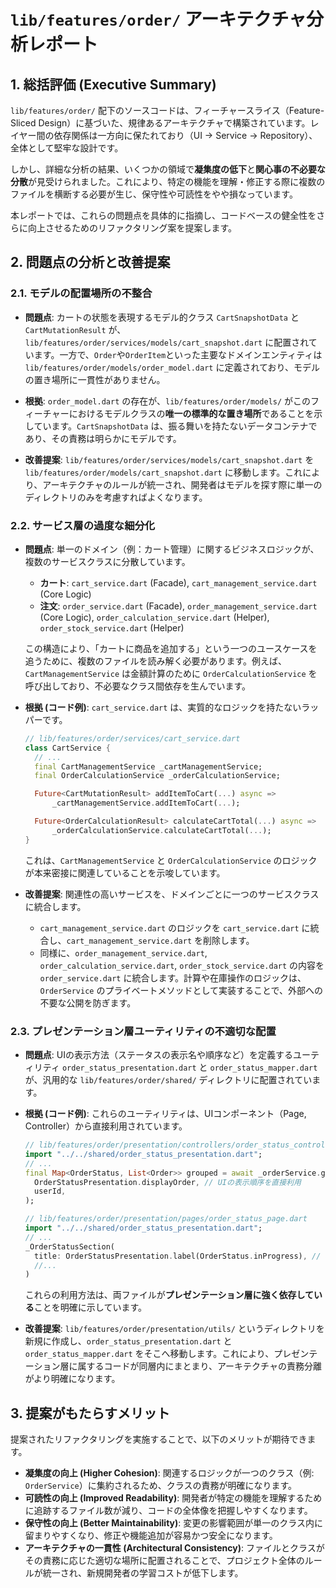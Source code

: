 # `lib/features/order/` アーキテクチャ分析レポート

## 1. 総括評価 (Executive Summary)

`lib/features/order/` 配下のソースコードは、フィーチャースライス（Feature-Sliced Design）に基づいた、規律あるアーキテクチャで構築されています。レイヤー間の依存関係は一方向に保たれており（UI → Service → Repository）、全体として堅牢な設計です。

しかし、詳細な分析の結果、いくつかの領域で**凝集度の低下**と**関心事の不必要な分散**が見受けられました。これにより、特定の機能を理解・修正する際に複数のファイルを横断する必要が生じ、保守性や可読性をやや損なっています。

本レポートでは、これらの問題点を具体的に指摘し、コードベースの健全性をさらに向上させるためのリファクタリング案を提案します。

## 2. 問題点の分析と改善提案

### 2.1. モデルの配置場所の不整合

-   **問題点**:
    カートの状態を表現するモデル的クラス `CartSnapshotData` と `CartMutationResult` が、`lib/features/order/services/models/cart_snapshot.dart` に配置されています。一方で、`Order`や`OrderItem`といった主要なドメインエンティティは `lib/features/order/models/order_model.dart` に定義されており、モデルの置き場所に一貫性がありません。

-   **根拠**:
    `order_model.dart` の存在が、`lib/features/order/models/` がこのフィーチャーにおけるモデルクラスの**唯一の標準的な置き場所**であることを示しています。`CartSnapshotData` は、振る舞いを持たないデータコンテナであり、その責務は明らかにモデルです。

-   **改善提案**:
    `lib/features/order/services/models/cart_snapshot.dart` を `lib/features/order/models/cart_snapshot.dart` に移動します。これにより、アーキテクチャのルールが統一され、開発者はモデルを探す際に単一のディレクトリのみを考慮すればよくなります。

### 2.2. サービス層の過度な細分化

-   **問題点**:
    単一のドメイン（例：カート管理）に関するビジネスロジックが、複数のサービスクラスに分散しています。
    -   **カート**: `cart_service.dart` (Facade), `cart_management_service.dart` (Core Logic)
    -   **注文**: `order_service.dart` (Facade), `order_management_service.dart` (Core Logic), `order_calculation_service.dart` (Helper), `order_stock_service.dart` (Helper)

    この構造により、「カートに商品を追加する」という一つのユースケースを追うために、複数のファイルを読み解く必要があります。例えば、`CartManagementService` は金額計算のために `OrderCalculationService` を呼び出しており、不必要なクラス間依存を生んでいます。

-   **根拠 (コード例)**:
    `cart_service.dart` は、実質的なロジックを持たないラッパーです。
    ```dart
    // lib/features/order/services/cart_service.dart
    class CartService {
      // ...
      final CartManagementService _cartManagementService;
      final OrderCalculationService _orderCalculationService;

      Future<CartMutationResult> addItemToCart(...) async =>
          _cartManagementService.addItemToCart(...);

      Future<OrderCalculationResult> calculateCartTotal(...) async =>
          _orderCalculationService.calculateCartTotal(...);
    }
    ```
    これは、`CartManagementService` と `OrderCalculationService` のロジックが本来密接に関連していることを示唆しています。

-   **改善提案**:
    関連性の高いサービスを、ドメインごとに一つのサービスクラスに統合します。
    -   `cart_management_service.dart` のロジックを `cart_service.dart` に統合し、`cart_management_service.dart` を削除します。
    -   同様に、`order_management_service.dart`, `order_calculation_service.dart`, `order_stock_service.dart` の内容を `order_service.dart` に統合します。計算や在庫操作のロジックは、`OrderService` のプライベートメソッドとして実装することで、外部への不要な公開を防ぎます。

### 2.3. プレゼンテーション層ユーティリティの不適切な配置

-   **問題点**:
    UIの表示方法（ステータスの表示名や順序など）を定義するユーティリティ `order_status_presentation.dart` と `order_status_mapper.dart` が、汎用的な `lib/features/order/shared/` ディレクトリに配置されています。

-   **根拠 (コード例)**:
    これらのユーティリティは、UIコンポーネント（Page, Controller）から直接利用されています。
    ```dart
    // lib/features/order/presentation/controllers/order_status_controller.dart
    import "../../shared/order_status_presentation.dart";
    // ...
    final Map<OrderStatus, List<Order>> grouped = await _orderService.getOrdersByStatuses(
      OrderStatusPresentation.displayOrder, // UIの表示順序を直接利用
      userId,
    );

    // lib/features/order/presentation/pages/order_status_page.dart
    import "../../shared/order_status_presentation.dart";
    // ...
    _OrderStatusSection(
      title: OrderStatusPresentation.label(OrderStatus.inProgress), // UIのラベルを直接利用
      //...
    )
    ```
    これらの利用方法は、両ファイルが**プレゼンテーション層に強く依存している**ことを明確に示しています。

-   **改善提案**:
    `lib/features/order/presentation/utils/` というディレクトリを新規に作成し、`order_status_presentation.dart` と `order_status_mapper.dart` をそこへ移動します。これにより、プレゼンテーション層に属するコードが同層内にまとまり、アーキテクチャの責務分離がより明確になります。

## 3. 提案がもたらすメリット

提案されたリファクタリングを実施することで、以下のメリットが期待できます。

-   **凝集度の向上 (Higher Cohesion)**:
    関連するロジックが一つのクラス（例: `OrderService`）に集約されるため、クラスの責務が明確になります。
-   **可読性の向上 (Improved Readability)**:
    開発者が特定の機能を理解するために追跡するファイル数が減り、コードの全体像を把握しやすくなります。
-   **保守性の向上 (Better Maintainability)**:
    変更の影響範囲が単一のクラス内に留まりやすくなり、修正や機能追加が容易かつ安全になります。
-   **アーキテクチャの一貫性 (Architectural Consistency)**:
    ファイルとクラスがその責務に応じた適切な場所に配置されることで、プロジェクト全体のルールが統一され、新規開発者の学習コストが低下します。